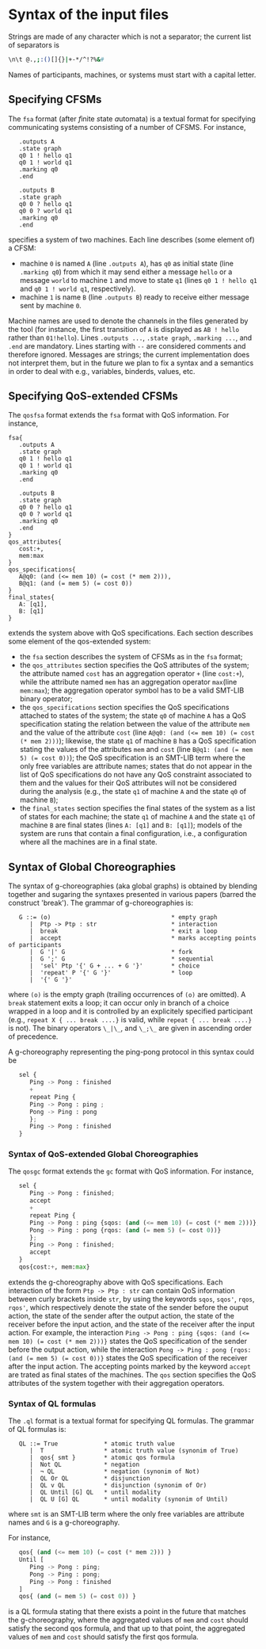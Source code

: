 # Syntax of the input files

Strings are made of any character which is not a separator; the current list of separators is

```bash
\n\t @.,;:()[]{}|+-*/^!?%&#
```
	
Names of participants, machines, or systems must start with a capital letter.
 
## Specifying CFSMs

The `fsa` format (after *f*inite *s*tate *a*utomata) is a textual format for specifying communicating systems consisting of a number of CFSMS. For instance,

```ABNF
   .outputs A
   .state graph
   q0 1 ! hello q1
   q0 1 ! world q1
   .marking q0
   .end
   
   .outputs B
   .state graph
   q0 0 ? hello q1
   q0 0 ? world q1
   .marking q0
   .end
```
specifies a system of two machines. Each line describes (some element of) a CFSM:

- machine `0` is named `A` (line `.outputs A`), has `q0` as initial state (line `.marking q0`) from which it may send either a message `hello` or a message `world` to machine `1` and move to state `q1` (lines `q0 1 ! hello q1` and `q0 1 ! world q1`, respectively). 
- machine `1` is name `B` (line `.outputs B`) ready to receive either message sent by machine `0`.

Machine names are used to denote the channels in the files generated by the tool (for instance, the first transition of `A` is displayed as `AB ! hello` rather than `01!hello`). Lines `.outputs ...`, `.state graph`, `.marking ...`, and `.end` are mandatory. Lines starting with `--` are considered comments and therefore ignored. Messages are strings; the current implementation does not interpret them, but in the future we plan to fix a syntax and a semantics in order to deal with e.g., variables, binderds, values, etc.

## Specifying QoS-extended CFSMs

The `qosfsa` format extends the `fsa` format with QoS information. For instance,

```ABNF
fsa{
   .outputs A
   .state graph
   q0 1 ! hello q1
   q0 1 ! world q1
   .marking q0
   .end
   
   .outputs B
   .state graph
   q0 0 ? hello q1
   q0 0 ? world q1
   .marking q0
   .end
}
qos_attributes{
   cost:+,
   mem:max
}
qos_specifications{
   A@q0: (and (<= mem 10) (= cost (* mem 2))),
   B@q1: (and (= mem 5) (= cost 0))
}
final_states{
   A: [q1],
   B: [q1]
}
```
extends the system above with QoS specifications. Each section describes some element of the qos-extended system:

- the `fsa` section describes the system of CFSMs as in the `fsa` format;
- the `qos_attributes` section specifies the QoS attributes of the system; the attribute named `cost` has an aggregation operator `+` (line `cost:+`), while the attribute named `mem` has an aggregation operator `max`(line `mem:max`); the aggregation operator symbol has to be a valid SMT-LIB binary operator;
- the `qos_specifications` section specifies the QoS specifications attached to states of the system; the state `q0` of machine `A` has a QoS specification stating the relation between the value of the attribute `mem` and the value of the attribute `cost` (line `A@q0: (and (<= mem 10) (= cost (* mem 2)))`); likewise, the state `q1` of machine `B` has a QoS specification stating the values of the attributes `mem` and `cost` (line `B@q1: (and (= mem 5) (= cost 0))`); the QoS specification is an SMT-LIB term where the only free variables are attribute names; states that do not appear in the list of QoS specifications do not have any QoS constraint associated to them and the values for their QoS attributes will not be considered during the analysis (e.g., the state `q1` of machine `A` and the state `q0` of machine `B`);
- the `final_states` section specifies the final states of the system as a list of states for each machine; the state `q1` of machine `A` and the state `q1` of machine `B` are final states (lines `A: [q1]` and `B: [q1]`); models of the system are runs that contain a final configuration, i.e., a configuration where all the machines are in a final state.

## Syntax of Global Choreographies
The syntax of g-choreographies (aka global graphs) is obtained by blending together and sugaring the syntaxes presented in various papers (barred the construct 'break'). The grammar of g-choreographies is:

```ABNF
   G ::= (o)                                  * empty graph
      |  Ptp -> Ptp : str                     * interaction
	  |  break                                * exit a loop
	  |  accept                               * marks accepting points of participants
      |  G '|' G                              * fork
      |  G ';' G                              * sequential
      |  'sel' Ptp '{' G + ... + G '}'        * choice
      |  'repeat' P '{' G '}'                 * loop
      |  '{' G '}'
```

where `(o)` is the empty graph (trailing occurrences of `(o)` are omitted). A `break` statement exits a loop; it can occur only in branch of a choice wrapped in a loop and it is controlled by an explicitely specified participant (e.g., `repeat X { ... break ....}` is valid, while `repeat { ... break ....}` is not). 
The binary operators `\_|\_`, and `\_;\_` are given in ascending order of precedence.

A g-choreography representing the ping-pong protocol in this syntax could be

```python
   sel {
      Ping -> Pong : finished
      +
      repeat Ping {
      Ping -> Pong : ping ;
      Pong -> Ping : pong
      };
      Ping -> Pong : finished
   }
```

### Syntax of QoS-extended Global Choreographies

The `qosgc` format extends the `gc` format with QoS information. For instance,

```python
   sel {
      Ping -> Pong : finished;
      accept
      +
      repeat Ping {
      Ping -> Pong : ping {sqos: (and (<= mem 10) (= cost (* mem 2)))};
      Pong -> Ping : pong {rqos: (and (= mem 5) (= cost 0))}
      };
      Ping -> Pong : finished;
      accept
   }
   qos{cost:+, mem:max}
```
extends the g-choreography above with QoS specifications. Each interaction of the form `Ptp -> Ptp : str` can contain QoS information between curly brackets inside `str`, by using the keywords `sqos`, `sqos'`, `rqos`, `rqos'`, which respectively denote the state of the sender before the ouput action, the state of the sender after the output action, the state of the receiver before the input action, and the state of the receiver after the input action. For example, the interaction `Ping -> Pong : ping {sqos: (and (<= mem 10) (= cost (* mem 2)))}` states the QoS specification of the sender before the output action, while the interaction `Pong -> Ping : pong {rqos: (and (= mem 5) (= cost 0))}` states the QoS specification of the receiver after the input action. The accepting points marked by the keyword `accept` are trated as final states of the machines. The `qos` section specifies the QoS attributes of the system together with their aggregation operators.

### Syntax of QL formulas

The `.ql` format is a textual format for specifying QL formulas. The grammar of QL formulas is:

```ABNF
   QL ::= True             * atomic truth value
      |  T                 * atomic truth value (synonim of True)
      |  qos{ smt }        * atomic qos formula
      |  Not QL            * negation
      |  ¬ QL              * negation (synonim of Not)
      |  QL Or QL          * disjunction
      |  QL v QL           * disjunction (synonim of Or)
      |  QL Until [G] QL   * until modality
      |  QL U [G] QL       * until modality (synonim of Until)
```
where `smt` is an SMT-LIB term where the only free variables are attribute names and `G` is a g-choreography.

For instance,

```python
   qos{ (and (<= mem 10) (= cost (* mem 2))) } 
   Until [
      Ping -> Pong : ping;
      Pong -> Ping : pong;
      Ping -> Pong : finished
   ] 
   qos{ (and (= mem 5) (= cost 0)) }
```
is a QL formula stating that there exists a point in the future that matches the g-choreography, where the aggregated values of `mem` and `cost` should satisfy the second qos formula, and that up to that point, the aggregated values of `mem` and `cost` should satisfy the first qos formula.